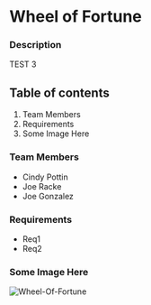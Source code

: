 # Wheel of Fortune
### Description 
TEST 3

## Table of contents
1. Team Members
2. Requirements
3. Some Image Here


### Team Members
+ Cindy Pottin
+ Joe Racke 
+ Joe Gonzalez

### Requirements
+ Req1
+ Req2

### Some Image Here
![Wheel-Of-Fortune](https://i.imgur.com/7rujzV5.png)